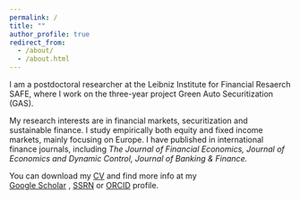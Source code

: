 ```yaml
---
permalink: /
title: ""
author_profile: true
redirect_from: 
  - /about/
  - /about.html
---
```



I am a postdoctoral researcher at the Leibniz Institute for Financial Resaerch SAFE, where I work on the three-year project Green Auto Securitization (GAS).

My research interests are in financial markets, securitization and sustainable finance. I study empirically both equity and fixed income markets, mainly focusing on Europe. I have published in international finance journals, including <i> The Journal of Financial Economics, Journal of Economics and Dynamic Control, Journal of Banking & Finance.</i>


You can download my <a href="cv/CV_Max_Riedel_website.pdf" target="_blank">CV</a> and find more info at my     
 <a href="https://scholar.google.com/citations?user=dx2EWbMAAAAJ&hl=de" target="_blank">Google Scholar</a>  ,  <a href="https://papers.ssrn.com/sol3/cf_dev/AbsByAuth.cfm?per_id=1773767" target="_blank">SSRN</a> or <a href="https://orcid.org/0000-0001-5353-2519" target="_blank">ORCID</a> profile.
 